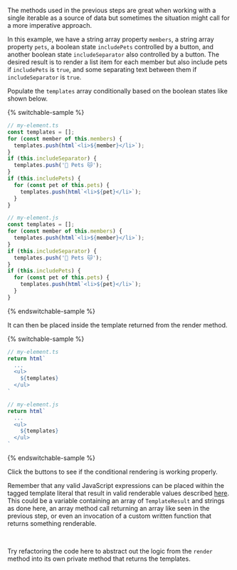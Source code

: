 The methods used in the previous steps are great when working with a single
iterable as a source of data but sometimes the situation might call for a more
imperative approach.

In this example, we have a string array property `members`, a string array
property `pets`, a boolean state `includePets` controlled by a button, and
another boolean state `includeSeparator` also controlled by a button. The
desired result is to render a list item for each member but also include pets
if `includePets` is `true`, and some separating text between them if
`includeSeparator` is `true`.

Populate the `templates` array conditionally based on the boolean states
like shown below.

{% switchable-sample %}

```ts
// my-element.ts
const templates = [];
for (const member of this.members) {
  templates.push(html`<li>${member}</li>`);
}
if (this.includeSeparator) {
  templates.push('🐶 Pets 🐱');
}
if (this.includePets) {
  for (const pet of this.pets) {
    templates.push(html`<li>${pet}</li>`);
  }
}
```

```js
// my-element.js
const templates = [];
for (const member of this.members) {
  templates.push(html`<li>${member}</li>`);
}
if (this.includeSeparator) {
  templates.push('🐶 Pets 🐱');
}
if (this.includePets) {
  for (const pet of this.pets) {
    templates.push(html`<li>${pet}</li>`);
  }
}
```

{% endswitchable-sample %}

It can then be placed inside the template returned from the render method.

{% switchable-sample %}

```ts
// my-element.ts
return html`
  ...
  <ul>
    ${templates}
  </ul>
`
```

```js
// my-element.js
return html`
  ...
  <ul>
    ${templates}
  </ul>
`
```

{% endswitchable-sample %}

Click the buttons to see if the conditional rendering is working properly.

<aside class="positive">

Remember that any valid JavaScript expressions can be placed within the tagged
template literal that result in valid renderable values described
[here](/docs/templates/expressions/). This could be a variable
containing an array of `TemplateResult` and strings as done here, an array
method call returning an array like seen in the previous step, or even an
invocation of a custom written function that returns something renderable.

<br>

Try refactoring the code here to abstract out the logic from the `render` method
into its own private method that returns the templates.

</aside>